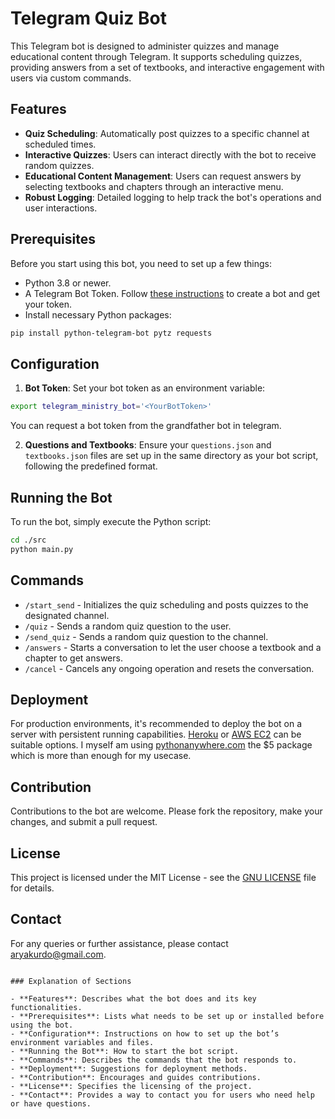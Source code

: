 # Telegram Quiz Bot

This Telegram bot is designed to administer quizzes and manage educational content through Telegram. It supports scheduling quizzes, providing answers from a set of textbooks, and interactive engagement with users via custom commands.

## Features

- **Quiz Scheduling**: Automatically post quizzes to a specific channel at scheduled times.
- **Interactive Quizzes**: Users can interact directly with the bot to receive random quizzes.
- **Educational Content Management**: Users can request answers by selecting textbooks and chapters through an interactive menu.
- **Robust Logging**: Detailed logging to help track the bot's operations and user interactions.

## Prerequisites

Before you start using this bot, you need to set up a few things:

- Python 3.8 or newer.
- A Telegram Bot Token. Follow [these instructions](https://core.telegram.org/bots#3-how-do-i-create-a-bot) to create a bot and get your token.
- Install necessary Python packages:

```bash
pip install python-telegram-bot pytz requests
```

## Configuration

1. **Bot Token**: Set your bot token as an environment variable:

```bash
export telegram_ministry_bot='<YourBotToken>'
```
You can request a bot token from the grandfather bot in telegram.

2. **Questions and Textbooks**: Ensure your `questions.json` and `textbooks.json` files are set up in the same directory as your bot script, following the predefined format.

## Running the Bot

To run the bot, simply execute the Python script:

```bash
cd ./src
python main.py
```

## Commands

- `/start_send` - Initializes the quiz scheduling and posts quizzes to the designated channel.
- `/quiz` - Sends a random quiz question to the user.
- `/send_quiz` - Sends a random quiz question to the channel.
- `/answers` - Starts a conversation to let the user choose a textbook and a chapter to get answers.
- `/cancel` - Cancels any ongoing operation and resets the conversation.

## Deployment

For production environments, it's recommended to deploy the bot on a server with persistent running capabilities. [Heroku](https://www.heroku.com/) or [AWS EC2](https://aws.amazon.com/ec2/) can be suitable options.
I myself am using [pythonanywhere.com](https://www.pythonanywhere.com/) the $5 package which is more than enough for my usecase.

## Contribution

Contributions to the bot are welcome. Please fork the repository, make your changes, and submit a pull request.

## License

This project is licensed under the MIT License - see the [GNU LICENSE](https://www.gnu.org/licenses/gpl-3.0.en.html#license-text) file for details.

## Contact

For any queries or further assistance, please contact [aryakurdo@gmail.com](mailto:aryakurdo@gmail.com).

```

### Explanation of Sections

- **Features**: Describes what the bot does and its key functionalities.
- **Prerequisites**: Lists what needs to be set up or installed before using the bot.
- **Configuration**: Instructions on how to set up the bot’s environment variables and files.
- **Running the Bot**: How to start the bot script.
- **Commands**: Describes the commands that the bot responds to.
- **Deployment**: Suggestions for deployment methods.
- **Contribution**: Encourages and guides contributions.
- **License**: Specifies the licensing of the project.
- **Contact**: Provides a way to contact you for users who need help or have questions.